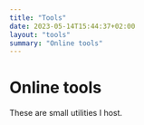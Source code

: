 ```yaml
---
title: "Tools"
date: 2023-05-14T15:44:37+02:00
layout: "tools"
summary: "Online tools"
---
```


# Online tools

These are small utilities I host.

<br>
<br>


